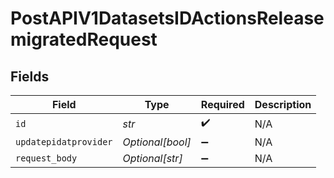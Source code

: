 # PostAPIV1DatasetsIDActionsReleasemigratedRequest


## Fields

| Field                 | Type                  | Required              | Description           |
| --------------------- | --------------------- | --------------------- | --------------------- |
| `id`                  | *str*                 | :heavy_check_mark:    | N/A                   |
| `updatepidatprovider` | *Optional[bool]*      | :heavy_minus_sign:    | N/A                   |
| `request_body`        | *Optional[str]*       | :heavy_minus_sign:    | N/A                   |